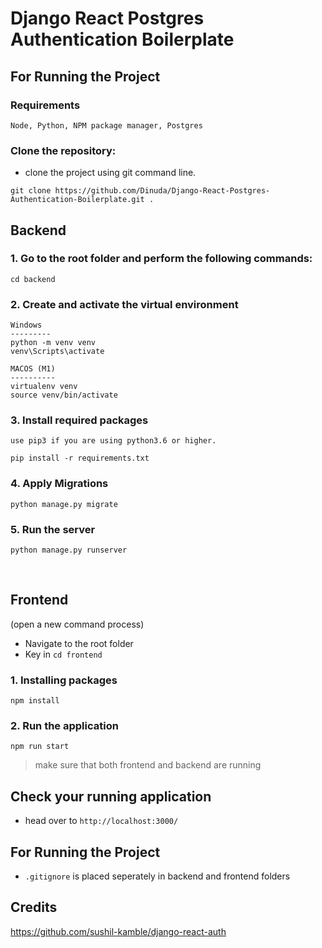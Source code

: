 # Django React Postgres Authentication Boilerplate

## For Running the Project

### Requirements

`Node, Python, NPM package manager, Postgres`

### Clone the repository:

- clone the project using git command line. 

```
git clone https://github.com/Dinuda/Django-React-Postgres-Authentication-Boilerplate.git .
```

## Backend

### 1. Go to the root folder and perform the following commands:

`cd backend`

### 2. Create and activate the virtual environment


```
Windows
---------
python -m venv venv
venv\Scripts\activate

MACOS (M1)
----------
virtualenv venv
source venv/bin/activate
```

### 3. Install required packages

` use pip3 if you are using python3.6 or higher. `
```
pip install -r requirements.txt
```

### 4. Apply Migrations
```
python manage.py migrate
```

### 5. Run the server

```
python manage.py runserver
```

<br>

## Frontend
(open a new command process)

- Navigate to the root folder
- Key in `cd frontend`

### 1. Installing packages

```
npm install
```


### 2. Run the application

```
npm run start
```

> make sure that both frontend and backend are running

## Check your running application

- head over to `http://localhost:3000/` 



## For Running the Project

- `.gitignore` is placed seperately in backend and frontend folders



## Credits
https://github.com/sushil-kamble/django-react-auth
